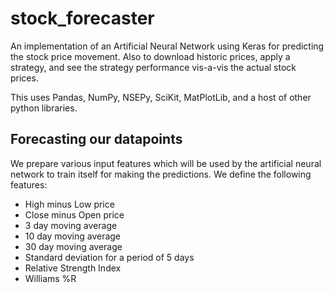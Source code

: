 # stock_forecaster

An implementation of an Artificial Neural Network using Keras for predicting the stock price movement.
Also to download historic prices, apply a strategy, and see the strategy performance vis-a-vis the actual stock prices.

This uses Pandas, NumPy, NSEPy, SciKit, MatPlotLib, and a host of other python libraries.


## Forecasting our datapoints
We prepare various input features which will be used by the artificial neural network to train itself for making the predictions. We define the following features:
- High minus Low price
- Close minus Open price
- 3 day moving average
- 10 day moving average
- 30 day moving average
- Standard deviation for a period of 5 days
- Relative Strength Index
- Williams %R
